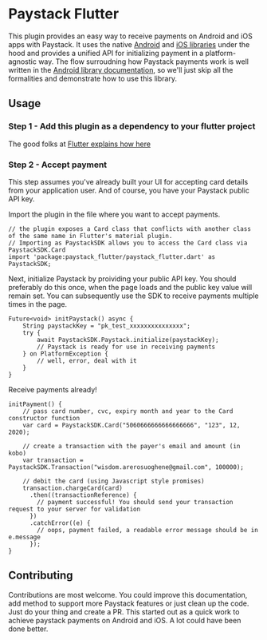 # Paystack Flutter

This plugin provides an easy way to receive payments on Android and iOS apps with Paystack. It uses the native [Android](https://github.com/PaystackHQ/paystack-android) and [iOS libraries](https://github.com/PaystackHQ/paystack-ios) under the hood and provides a unified API for initializing payment in a platform-agnostic way. The flow surroudning how Paystack payments work is well written in the [Android library documentation](https://github.com/PaystackHQ/paystack-android), so we'll just skip all the formalities and demonstrate how to use this library.

## Usage

### Step 1 - Add this plugin as a dependency to your flutter project

The good folks at [Flutter explains how here](https://flutter.io/platform-plugins/)

### Step 2 - Accept payment

This step assumes you've already built your UI for accepting card details from your application user. And of course, you have your Paystack public API key.

Import the plugin in the file where you want to accept payments.

```
// the plugin exposes a Card class that conflicts with another class of the same name in Flutter's material plugin.
// Importing as PaystackSDK allows you to access the Card class via PaystackSDK.Card
import 'package:paystack_flutter/paystack_flutter.dart' as PaystackSDK;
```

Next, initialize Paystack by proividing your public API key. You should preferably do this once, when the page loads and the public key value will remain set. You can subsequently use the SDK to receive payments multiple times in the page.

```
Future<void> initPaystack() async {
    String paystackKey = "pk_test_xxxxxxxxxxxxxxx";
    try {
        await PaystackSDK.Paystack.initialize(paystackKey);
        // Paystack is ready for use in receiving payments
    } on PlatformException {
        // well, error, deal with it
    }
}
```

Receive payments already!

```
initPayment() {
    // pass card number, cvc, expiry month and year to the Card constructor function
    var card = PaystackSDK.Card("5060666666666666666", "123", 12, 2020);

    // create a transaction with the payer's email and amount (in kobo)
    var transaction = PaystackSDK.Transaction("wisdom.arerosuoghene@gmail.com", 100000);
    
    // debit the card (using Javascript style promises)
    transaction.chargeCard(card)
      .then((transactionReference) {
        // payment successful! You should send your transaction request to your server for validation
      })
      .catchError((e) {
        // oops, payment failed, a readable error message should be in e.message 
      });
}
```
## Contributing

Contributions are most welcome. You could improve this documentation, add method to support more Paystack features or just clean up the code. Just do your thing and create a PR. This started out as a quick work to achieve paystack payments on Android and iOS. A lot could have been done better.
